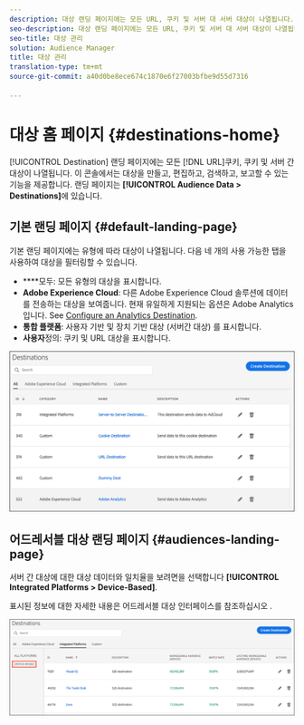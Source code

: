 ```yaml
---
description: 대상 랜딩 페이지에는 모든 URL, 쿠키 및 서버 대 서버 대상이 나열됩니다. 이 콘솔에서는 대상을 만들고, 편집하고, 검색하고, 보고할 수 있는 기능을 제공합니다. 랜딩 페이지는 대상 데이터 > 대상에 있습니다.
seo-description: 대상 랜딩 페이지에는 모든 URL, 쿠키 및 서버 대 서버 대상이 나열됩니다. 이 콘솔에서는 대상을 만들고, 편집하고, 검색하고, 보고할 수 있는 기능을 제공합니다. 랜딩 페이지는 대상 데이터 > 대상에 있습니다.
seo-title: 대상 관리
solution: Audience Manager
title: 대상 관리
translation-type: tm+mt
source-git-commit: a40d0be8ece674c1870e6f27003bfbe9d55d7316

---
```




# 대상 홈 페이지 {#destinations-home}

[!UICONTROL Destination] 랜딩 페이지에는 모든 [!DNL URL]쿠키, 쿠키 및 서버 간 대상이 나열됩니다. 이 콘솔에서는 대상을 만들고, 편집하고, 검색하고, 보고할 수 있는 기능을 제공합니다. 랜딩 페이지는 **[!UICONTROL Audience Data > Destinations]**&#x200B;에 있습니다.

## 기본 랜딩 페이지 {#default-landing-page}

<!-- destinations-home.xml -->

기본 랜딩 페이지에는 유형에 따라 대상이 나열됩니다. 다음 네 개의 사용 가능한 탭을 사용하여 대상을 필터링할 수 있습니다.

* ****&#x200B;모두: 모든 유형의 대상을 표시합니다.
* **Adobe Experience Cloud**: 다른 Adobe Experience Cloud 솔루션에 데이터를 전송하는 대상을 보여줍니다. 현재 유일하게 지원되는 옵션은 Adobe Analytics 입니다. See [Configure an Analytics Destination](/help/using/features/destinations/create-analytics-destination.md).
* **통합 플랫폼**: 사용자 기반 및 장치 기반 대상 (서버간 대상) 를 표시합니다.
* **사용자**&#x200B;정의: 쿠키 및 URL 대상을 표시합니다.


![](assets/destinations-landing.png)

## 어드레서블 대상 랜딩 페이지 {#audiences-landing-page}

서버 간 대상에 대한 대상 데이터와 일치율을 보려면을 선택합니다 **[!UICONTROL Integrated Platforms > Device-Based]**.

표시된 정보에 대한 자세한 내용은 어드레서블 대상 인터페이스를 참조하십시오 [](/help/using/features/addressable-audiences.md#addressable-audience-interface).

![](/help/using/features/assets/addressable-audiences-landing.png)